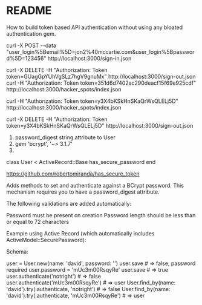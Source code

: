 # README

How to build token based API authentication without using any bloated authentication gem.

curl -X POST --data "user_login%5Bemail%5D=jon2%40mccartie.com&user_login%5Bpassword%5D=123456" http://localhost:3000/sign-in.json

curl -X DELETE -H "Authorization: Token token=GUagGpYUhVgSLz7hgV9gnuMx" http://localhost:3000/sign-out.json
curl -H "Authorization: Token token=351d6d7402ac290deacf15f69e925cdf" http://localhost:3000/hacker_spots/index.json

curl -H "Authorization: Token token=y3X4bKSkHnSKaQrWsQLELj5D" http://localhost:3000/hacker_spots/index.json






curl -X DELETE -H "Authorization: Token token=y3X4bKSkHnSKaQrWsQLELj5D" http://localhost:3000/sign-out.json

1. password_digest string attribute to User
2. gem 'bcrypt', '~> 3.1.7'
3. 

class User < ActiveRecord::Base
  has_secure_password
end


https://github.com/robertomiranda/has_secure_token

Adds methods to set and authenticate against a BCrypt password. This mechanism requires you to have a password_digest attribute.

The following validations are added automatically:

Password must be present on creation
Password length should be less than or equal to 72 characters

Example using Active Record (which automatically includes ActiveModel::SecurePassword):

Schema: 


user = User.new(name: 'david', password: '')
user.save                                                 # => false, password required
user.password = 'mUc3m00RsqyRe'
user.save                                                 # => true
user.authenticate('notright')                             # => false
user.authenticate('mUc3m00RsqyRe')                              # => user
User.find_by(name: 'david').try(:authenticate, 'notright')      # => false
User.find_by(name: 'david').try(:authenticate, 'mUc3m00RsqyRe') # => user


